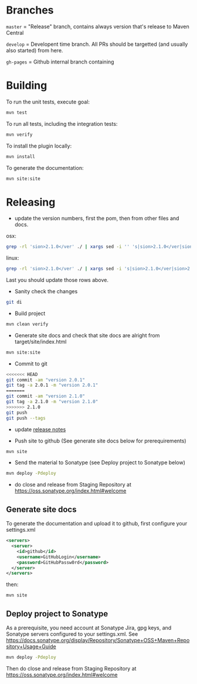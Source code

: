 Branches
========

`master` = "Release" branch, contains always version that's release to Maven Central

`develop` = Developent time branch. All PRs should be targetted (and usually also started) from here.

`gh-pages` = Github internal branch containing

Building
========

To run the unit tests, execute goal:
```bash
mvn test
```
To run all tests, including the integration tests:
```bash
mvn verify
```
To install the plugin locally:
```bash
mvn install
```
To generate the documentation:
```bash
mvn site:site
```

Releasing
=========

* update the version numbers, first the pom, then from other files and docs.

osx:
```bash
grep -rl 'sion>2.1.0</ver' ./ | xargs sed -i '' 's|sion>2.1.0</ver|sion>2.1.1</ver|g'
```
linux:
```bash
grep -rl 'sion>2.1.0</ver' ./ | xargs sed -i 's|sion>2.1.0</ver|sion>2.1.1</ver|g'
```
Last you should update those rows above.

* Sanity check the changes

```bash
git di
```
* Build project

```bash
mvn clean verify
```
* Generate site docs and check that site docs are alright from target/site/index.html

```bash
mvn site:site
```
* Commit to git

```bash
<<<<<<< HEAD
git commit -am "version 2.0.1"
git tag -a 2.0.1 -m "version 2.0.1"
=======
git commit -am "version 2.1.0"
git tag -a 2.1.0 -m "version 2.1.0"
>>>>>>> 2.1.0
git push
git push --tags
```
* update [release notes](https://github.com/robotframework/MavenPlugin/wiki/ReleaseNotes "release notes")

* Push site to github (See generate site docs below for prerequirements)

```bash
mvn site
```
* Send the material to Sonatype (see Deploy project to Sonatype below)

```bash
mvn deploy -Pdeploy
```
* do close and release from Staging Repository at https://oss.sonatype.org/index.html#welcome

Generate site docs
------------------

To generate the documentation and upload it to github, first configure your settings.xml

```xml
<servers>
  <server>
    <id>github</id>
    <username>GitHubLogin</username>
    <password>GitHubPassw0rd</password>
  </server>
</servers>
```

then:

```bash
mvn site
```
Deploy project to Sonatype
--------------------------

As a prerequisite, you need account at Sonatype Jira, gpg keys, and Sonatype servers configured to your settings.xml.
See https://docs.sonatype.org/display/Repository/Sonatype+OSS+Maven+Repository+Usage+Guide

```bash
mvn deploy -Pdeploy
```
Then do close and release from Staging Repository at https://oss.sonatype.org/index.html#welcome
